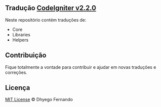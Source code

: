 ## Tradução [CodeIgniter v2.2.0](https://github.com/bcit-ci/CodeIgniter/tree/2.2-stable)

Neste repositório contém traduções de:

 * Core
 * Libraries
 * Helpers

## Contribuição
Fique totalmente a vontade para contribuir e ajudar em novas traduções e correções.

## Licença

[MIT License](http://dhyegofernando.mit-license.org/) © Dhyego Fernando
